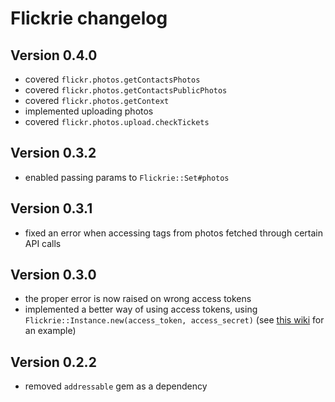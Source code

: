 # Flickrie changelog

## Version 0.4.0

- covered `flickr.photos.getContactsPhotos`
- covered `flickr.photos.getContactsPublicPhotos`
- covered `flickr.photos.getContext`
- implemented uploading photos
- covered `flickr.photos.upload.checkTickets`

## Version 0.3.2

- enabled passing params to `Flickrie::Set#photos`

## Version 0.3.1

- fixed an error when accessing tags from photos fetched through
  certain API calls

## Version 0.3.0

- the proper error is now raised on wrong access tokens
- implemented a better way of using access tokens, using `Flickrie::Instance.new(access_token, access_secret)`
  (see [this wiki](https://github.com/janko-m/flickrie/wiki/Authentication-in-web-applications) for an example)

## Version 0.2.2

- removed `addressable` gem as a dependency
